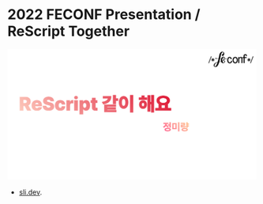 # 2022 FECONF Presentation / ReScript Together

![image](/images/ogimage.jpg)

- [sli.dev](https://sli.dev/).
